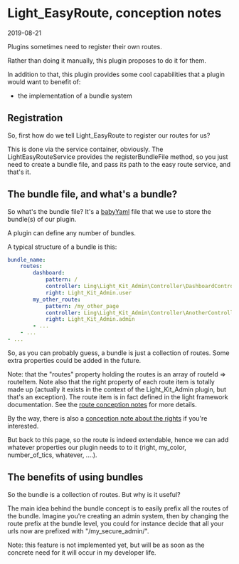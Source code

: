 Light_EasyRoute, conception notes
=================
2019-08-21


Plugins sometimes need to register their own routes.

Rather than doing it manually, this plugin proposes to do it for them.

In addition to that, this plugin provides some cool capabilities that a plugin would want to benefit of:

- the implementation of a bundle system


Registration
---------
So, first how do we tell Light_EasyRoute to register our routes for us?

This is done via the service container, obviously.
The LightEasyRouteService provides the registerBundleFile method, so you just need to create a bundle file,
and pass its path to the easy route service, and that's it.


The bundle file, and what's a bundle?
-----------------

So what's the bundle file?
It's a [babyYaml](https://github.com/lingtalfi/BabyYaml) file that we use to store the bundle(s)
of our plugin.

A plugin can define any number of bundles.

A typical structure of a bundle is this:

```yaml
bundle_name:
    routes:
        dashboard:
            pattern: /
            controller: Ling\Light_Kit_Admin\Controller\DashboardController->renderDashboard
            right: Light_Kit_Admin.user
        my_other_route:
            pattern: /my_other_page
            controller: Ling\Light_Kit_Admin\Controller\AnotherController->render
            right: Light_Kit_Admin.admin
        - ...
    - ...
- ...

```


So, as you can probably guess, a bundle is just a collection of routes.
Some extra properties could be added in the future.

Note: that the "routes" property holding the routes is an array of routeId => routeItem.
Note also that the right property of each route item is totally made up (actually it exists in the 
context of the Light_Kit_Admin plugin, but that's an exception). 
The route item is in fact defined in the light framework documentation.
See the [route conception notes](https://github.com/lingtalfi/Light/blob/master/doc/pages/route.md) for more details.

By the way, there is
also a [conception note about the rights](https://github.com/lingtalfi/Light/blob/master/doc/pages/rights.md)
if you're interested.


But back to this page, so the route is indeed extendable, hence we can add whatever properties our plugin
needs to to it (right, my_color, number_of_tics, whatever, ....).


The benefits of using bundles
-------------

So the bundle is a collection of routes.
But why is it useful?

The main idea behind the bundle concept is to easily prefix all the routes of the bundle.
Imagine you're creating an admin system, then by changing the route prefix at the bundle level,
you could for instance decide that all your urls now are prefixed with "/my_secure_admin/".

Note: this feature is not implemented yet, but will be as soon as the concrete need for it 
will occur in my developer life.









